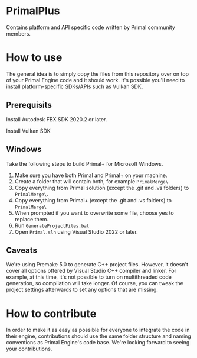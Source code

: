 # PrimalPlus
Contains platform and API specific code written by Primal community members.

# How to use
The general idea is to simply copy the files from this repository over on top of your Primal Engine code and it should work. It's possible you'll need to install platform-specific SDKs/APIs such as Vulkan SDK.

## Prerequisits
Install Autodesk FBX SDK 2020.2 or later.

Install Vulkan SDK

## Windows
Take the following steps to build Primal+ for Microsoft Windows.

1. Make sure you have both Primal and Primal+ on your machine.
2. Create a folder that will contain both, for example `PrimalMerge\`.
3. Copy everything from Primal solution (except the .git and .vs folders) to `PrimalMerge\`.
4. Copy everything from Primal+ (except the .git and .vs folders) to `PrimalMerge\`
5. When prompted if you want to overwrite some file, choose yes to replace them.
6. Run `GenerateProjectFiles.bat`
7. Open `Primal.sln` using Visual Studio 2022 or later.

## Caveats
We're using Premake 5.0 to generate C++ project files. However, it doesn't cover all options offered by Visual Studio C++ compiler and linker. For example, at this time, it's not possible to turn on multithreaded code generation, so compilation will take longer. Of course, you can tweak the project settings afterwards to set any options that are missing.

# How to contribute
In order to make it as easy as possible for everyone to integrate the code in their engine, contributions should use the same folder structure and naming conventions as Primal Engine's code base. We're looking forward to seeing your contributions.
